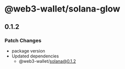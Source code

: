 # @web3-wallet/solana-glow

## 0.1.2

### Patch Changes

- package version
- Updated dependencies
  - @web3-wallet/solana@0.1.2
